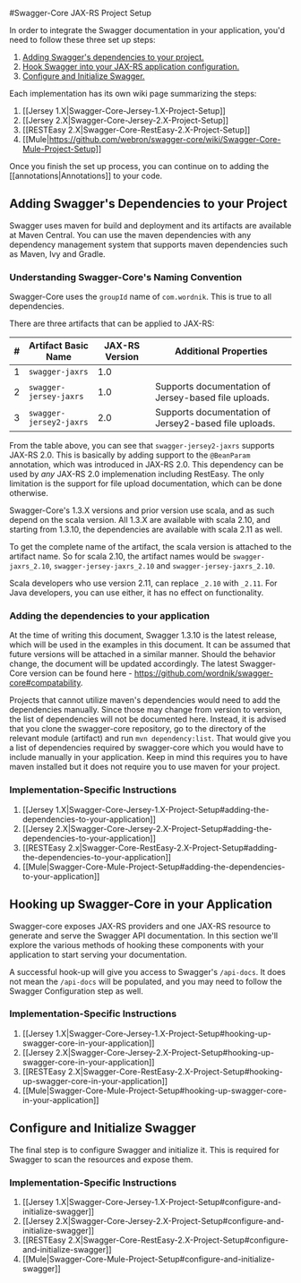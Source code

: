 #Swagger-Core JAX-RS Project Setup

In order to integrate the Swagger documentation in your application, you'd need to follow these three set up steps:

1. [Adding Swagger's dependencies to your project.](#adding-swaggers-dependencies-to-your-project)
2. [Hook Swagger into your JAX-RS application configuration.](#hooking-up-swagger-core-in-your-application)
3. [Configure and Initialize Swagger.](#configure-and-initialize-swagger)

Each implementation has its own wiki page summarizing the steps:

1. [[Jersey 1.X|Swagger-Core-Jersey-1.X-Project-Setup]]
1. [[Jersey 2.X|Swagger-Core-Jersey-2.X-Project-Setup]]
1. [[RESTEasy 2.X|Swagger-Core-RestEasy-2.X-Project-Setup]]
1. [[Mule|https://github.com/webron/swagger-core/wiki/Swagger-Core-Mule-Project-Setup]]


Once you finish the set up process, you can continue on to adding the [[annotations|Annotations]] to your code.

## Adding Swagger's Dependencies to your Project
Swagger uses maven for build and deployment and its artifacts are available at Maven Central. You can use the maven dependencies with any dependency management system that supports maven dependencies such as Maven, Ivy and Gradle.

### Understanding Swagger-Core's Naming Convention

Swagger-Core uses the `groupId` name of `com.wordnik`. This is true to all dependencies.

There are three artifacts that can be applied to JAX-RS:

\# | Artifact Basic Name | JAX-RS Version | Additional Properties
---|---|---|---
1 | `swagger-jaxrs` | 1.0 |
2 | `swagger-jersey-jaxrs` | 1.0 | Supports documentation of Jersey-based file uploads.
3 | `swagger-jersey2-jaxrs` | 2.0 | Supports documentation of Jersey2-based file uploads.

From the table above, you can see that `swagger-jersey2-jaxrs` supports JAX-RS 2.0. This is basically by adding support to the `@BeanParam` annotation, which was introduced in JAX-RS 2.0. This dependency can be used by *any* JAX-RS 2.0 implemenation including RestEasy. The only limitation is the support for file upload documentation, which can be done otherwise.

Swagger-Core's 1.3.X versions and prior version use scala, and as such depend on the scala version. All 1.3.X are available with scala 2.10, and starting from 1.3.10, the dependencies are available with scala 2.11 as well.

To get the complete name of the artifact, the scala version is attached to the artifact name. So for scala 2.10, the artifact names would be `swagger-jaxrs_2.10`, `swagger-jersey-jaxrs_2.10` and `swagger-jersey-jaxrs_2.10`.

Scala developers who use version 2.11, can replace `_2.10` with `_2.11`. For Java developers, you can use either, it has no effect on functionality.

### Adding the dependencies to your application

At the time of writing this document, Swagger 1.3.10 is the latest release, which will be used in the examples in this document. It can be assumed that future versions will be attached in a similar manner. Should the behavior change, the document will be updated accordingly. The latest Swagger-Core version can be found here - https://github.com/wordnik/swagger-core#compatability.

Projects that cannot utilize maven's dependencies would need to add the dependencies manually. Since those may change from version to version, the list of dependencies will not be documented here. Instead, it is advised that you clone the swagger-core repository, go to the directory of the relevant module (artifact) and run `mvn dependency:list`. That would give you a list of dependencies required by swagger-core which you would have to include manually in your application. Keep in mind this requires you to have maven installed but it does not require you to use maven for your project.

### Implementation-Specific Instructions

1. [[Jersey 1.X|Swagger-Core-Jersey-1.X-Project-Setup#adding-the-dependencies-to-your-application]]
1. [[Jersey 2.X|Swagger-Core-Jersey-2.X-Project-Setup#adding-the-dependencies-to-your-application]]
1. [[RESTEasy 2.x|Swagger-Core-RestEasy-2.X-Project-Setup#adding-the-dependencies-to-your-application]]
1. [[Mule|Swagger-Core-Mule-Project-Setup#adding-the-dependencies-to-your-application]]

## Hooking up Swagger-Core in your Application

Swagger-core exposes JAX-RS providers and one JAX-RS resource to generate and serve the Swagger API documentation. In this section we'll explore the various methods of hooking these components with your application to start serving your documentation.

A successful hook-up will give you access to Swagger's `/api-docs`. It does not mean the `/api-docs` will be populated, and you may need to follow the Swagger Configuration step as well.

### Implementation-Specific Instructions

1. [[Jersey 1.X|Swagger-Core-Jersey-1.X-Project-Setup#hooking-up-swagger-core-in-your-application]]
1. [[Jersey 2.X|Swagger-Core-Jersey-2.X-Project-Setup#hooking-up-swagger-core-in-your-application]]
1. [[RESTEasy 2.X|Swagger-Core-RestEasy-2.X-Project-Setup#hooking-up-swagger-core-in-your-application]]
1. [[Mule|Swagger-Core-Mule-Project-Setup#hooking-up-swagger-core-in-your-application]]

## Configure and Initialize Swagger
The final step is to configure Swagger and initialize it. This is required for Swagger to scan the resources and expose them.

### Implementation-Specific Instructions

1. [[Jersey 1.X|Swagger-Core-Jersey-1.X-Project-Setup#configure-and-initialize-swagger]]
1. [[Jersey 2.X|Swagger-Core-Jersey-2.X-Project-Setup#configure-and-initialize-swagger]]
1. [[RESTEasy 2.X|Swagger-Core-RestEasy-2.X-Project-Setup#configure-and-initialize-swagger]]
1. [[Mule|Swagger-Core-Mule-Project-Setup#configure-and-initialize-swagger]]